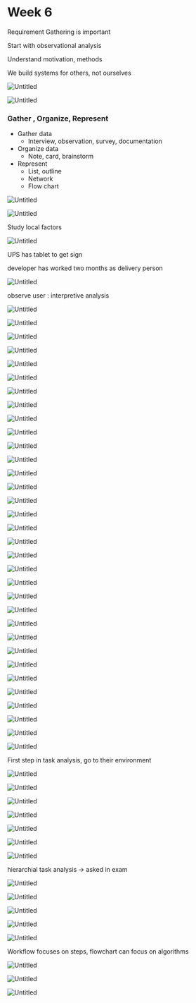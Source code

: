 # Week 6

Requirement Gathering is important

Start with observational analysis

Understand motivation, methods

We build systems for others, not ourselves

![Untitled](Week%206%207be467b4c28a40cbacf50422dee4c6ab/Untitled.png)

![Untitled](Week%206%207be467b4c28a40cbacf50422dee4c6ab/Untitled%201.png)

### Gather , Organize, Represent

- Gather data
    - Interview, observation, survey, documentation
- Organize data
    - Note, card, brainstorm
- Represent
    - List, outline
    - Network
    - Flow chart

![Untitled](Week%206%207be467b4c28a40cbacf50422dee4c6ab/Untitled%202.png)

![Untitled](Week%206%207be467b4c28a40cbacf50422dee4c6ab/Untitled%203.png)

Study local factors

![Untitled](Week%206%207be467b4c28a40cbacf50422dee4c6ab/Untitled%204.png)

UPS has tablet to get sign

developer has worked two months as delivery person

![Untitled](Week%206%207be467b4c28a40cbacf50422dee4c6ab/Untitled%205.png)

observe user : interpretive analysis

![Untitled](Week%206%207be467b4c28a40cbacf50422dee4c6ab/Untitled%206.png)

![Untitled](Week%206%207be467b4c28a40cbacf50422dee4c6ab/Untitled%207.png)

![Untitled](Week%206%207be467b4c28a40cbacf50422dee4c6ab/Untitled%208.png)

![Untitled](Week%206%207be467b4c28a40cbacf50422dee4c6ab/Untitled%209.png)

![Untitled](Week%206%207be467b4c28a40cbacf50422dee4c6ab/Untitled%2010.png)

![Untitled](Week%206%207be467b4c28a40cbacf50422dee4c6ab/Untitled%2011.png)

![Untitled](Week%206%207be467b4c28a40cbacf50422dee4c6ab/Untitled%2012.png)

![Untitled](Week%206%207be467b4c28a40cbacf50422dee4c6ab/Untitled%2013.png)

![Untitled](Week%206%207be467b4c28a40cbacf50422dee4c6ab/Untitled%2014.png)

![Untitled](Week%206%207be467b4c28a40cbacf50422dee4c6ab/Untitled%2015.png)

![Untitled](Week%206%207be467b4c28a40cbacf50422dee4c6ab/Untitled%2016.png)

![Untitled](Week%206%207be467b4c28a40cbacf50422dee4c6ab/Untitled%2017.png)

![Untitled](Week%206%207be467b4c28a40cbacf50422dee4c6ab/Untitled%2018.png)

![Untitled](Week%206%207be467b4c28a40cbacf50422dee4c6ab/Untitled%2019.png)

![Untitled](Week%206%207be467b4c28a40cbacf50422dee4c6ab/Untitled%2020.png)

![Untitled](Week%206%207be467b4c28a40cbacf50422dee4c6ab/Untitled%2021.png)

![Untitled](Week%206%207be467b4c28a40cbacf50422dee4c6ab/Untitled%2022.png)

![Untitled](Week%206%207be467b4c28a40cbacf50422dee4c6ab/Untitled%2023.png)

![Untitled](Week%206%207be467b4c28a40cbacf50422dee4c6ab/Untitled%2024.png)

![Untitled](Week%206%207be467b4c28a40cbacf50422dee4c6ab/Untitled%2025.png)

![Untitled](Week%206%207be467b4c28a40cbacf50422dee4c6ab/Untitled%2026.png)

![Untitled](Week%206%207be467b4c28a40cbacf50422dee4c6ab/Untitled%2027.png)

![Untitled](Week%206%207be467b4c28a40cbacf50422dee4c6ab/Untitled%2028.png)

![Untitled](Week%206%207be467b4c28a40cbacf50422dee4c6ab/Untitled%2029.png)

![Untitled](Week%206%207be467b4c28a40cbacf50422dee4c6ab/Untitled%2030.png)

![Untitled](Week%206%207be467b4c28a40cbacf50422dee4c6ab/Untitled%2031.png)

![Untitled](Week%206%207be467b4c28a40cbacf50422dee4c6ab/Untitled%2032.png)

![Untitled](Week%206%207be467b4c28a40cbacf50422dee4c6ab/Untitled%2033.png)

![Untitled](Week%206%207be467b4c28a40cbacf50422dee4c6ab/Untitled%2034.png)

![Untitled](Week%206%207be467b4c28a40cbacf50422dee4c6ab/Untitled%2035.png)

![Untitled](Week%206%207be467b4c28a40cbacf50422dee4c6ab/Untitled%2036.png)

![Untitled](Week%206%207be467b4c28a40cbacf50422dee4c6ab/Untitled%2037.png)

![Untitled](Week%206%207be467b4c28a40cbacf50422dee4c6ab/Untitled%2038.png)

First step in task analysis, go to their environment

![Untitled](Week%206%207be467b4c28a40cbacf50422dee4c6ab/Untitled%2039.png)

![Untitled](Week%206%207be467b4c28a40cbacf50422dee4c6ab/Untitled%2040.png)

![Untitled](Week%206%207be467b4c28a40cbacf50422dee4c6ab/Untitled%2041.png)

![Untitled](Week%206%207be467b4c28a40cbacf50422dee4c6ab/Untitled%2042.png)

![Untitled](Week%206%207be467b4c28a40cbacf50422dee4c6ab/Untitled%2043.png)

![Untitled](Week%206%207be467b4c28a40cbacf50422dee4c6ab/Untitled%2044.png)

![Untitled](Week%206%207be467b4c28a40cbacf50422dee4c6ab/Untitled%2045.png)

hierarchial task analysis → asked in exam

![Untitled](Week%206%207be467b4c28a40cbacf50422dee4c6ab/Untitled%2046.png)

![Untitled](Week%206%207be467b4c28a40cbacf50422dee4c6ab/Untitled%2047.png)

![Untitled](Week%206%207be467b4c28a40cbacf50422dee4c6ab/Untitled%2048.png)

![Untitled](Week%206%207be467b4c28a40cbacf50422dee4c6ab/Untitled%2049.png)

![Untitled](Week%206%207be467b4c28a40cbacf50422dee4c6ab/Untitled%2050.png)

Workflow focuses on steps, flowchart can focus on algorithms

![Untitled](Week%206%207be467b4c28a40cbacf50422dee4c6ab/Untitled%2051.png)

![Untitled](Week%206%207be467b4c28a40cbacf50422dee4c6ab/Untitled%2052.png)

![Untitled](Week%206%207be467b4c28a40cbacf50422dee4c6ab/Untitled%2053.png)
